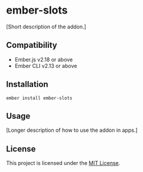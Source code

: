ember-slots
==============================================================================

[Short description of the addon.]


Compatibility
------------------------------------------------------------------------------

* Ember.js v2.18 or above
* Ember CLI v2.13 or above

Installation
------------------------------------------------------------------------------

```
ember install ember-slots
```


Usage
------------------------------------------------------------------------------

[Longer description of how to use the addon in apps.]


License
------------------------------------------------------------------------------

This project is licensed under the [MIT License](LICENSE.md).
